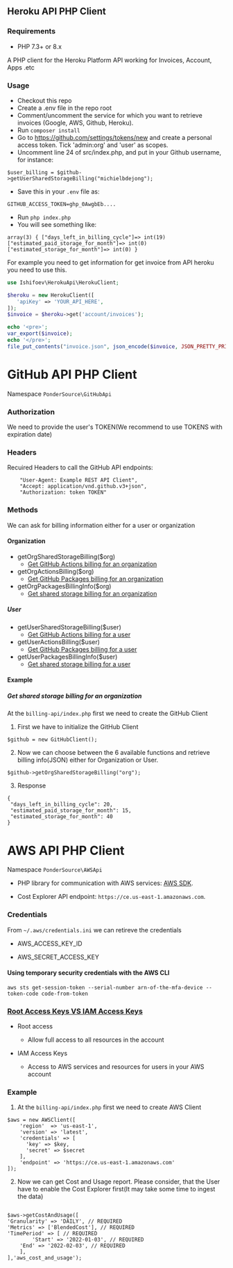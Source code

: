 ## Heroku API PHP Client

### Requirements
- PHP 7.3+ or 8.x

A PHP client for the Heroku Platform API working for Invoices, Account, Apps .etc

### Usage

* Checkout this repo
* Create a .env file in the repo root
* Comment/uncomment the service for which you want to retrieve invoices (Google, AWS, Github, Heroku).
* Run `composer install`
* Go to https://github.com/settings/tokens/new and create a personal access token. Tick 'admin:org' and 'user' as scopes.
* Uncomment line 24 of src/index.php, and put in your Github username, for instance:
```
$user_billing = $github->getUserSharedStorageBilling("michielbdejong");
```
* Save this in your `.env` file as:
```
GITHUB_ACCESS_TOKEN=ghp_0AwgbEb....
```
* Run `php index.php`
* You will see something like:
```
array(3) { ["days_left_in_billing_cycle"]=> int(19) ["estimated_paid_storage_for_month"]=> int(0) ["estimated_storage_for_month"]=> int(0) }
```

For example you need to get information for get invoice from API heroku you need to use this.

````php
use Ishifoev\HerokuApi\HerokuClient;

$heroku = new HerokuClient([
   'apiKey' => 'YOUR_API_HERE',
]);
$invoice = $heroku->get('account/invoices');

echo '<pre>';
var_export($invoice);
echo '</pre>';
file_put_contents("invoice.json", json_encode($invoice, JSON_PRETTY_PRINT));
````

# GitHub API PHP Client

Namespace  `PonderSource\GitHubApi`

### Authorization

We need to provide the user's TOKEN(We recommend to use TOKENS with expiration date)

### Headers

Recuired Headers to call the GitHub API endpoints:

```
    "User-Agent: Example REST API Client",
    "Accept: application/vnd.github.v3+json",
    "Authorization: token TOKEN"
```
### Methods

We can ask for billing information either for a user or organization

#### Organization

* getOrgSharedStorageBilling($org)
  - [Get GitHub Actions billing for an organization](https://docs.github.com/en/rest/reference/billing#get-github-actions-billing-for-an-organization)
* getOrgActionsBilling($org)
  - [Get GitHub Packages billing for an organization](https://docs.github.com/en/rest/reference/billing#get-github-packages-billing-for-an-organization)
* getOrgPackagesBillingInfo($org)
  - [Get shared storage billing for an organization](https://docs.github.com/en/rest/reference/billing#get-shared-storage-billing-for-an-organization)

##### User

* getUserSharedStorageBilling($user)
  - [Get GitHub Actions billing for a user](https://docs.github.com/en/rest/reference/billing#get-github-actions-billing-for-a-user)
* getUserActionsBilling($user)
  - [Get GitHub Packages billing for a user](https://docs.github.com/en/rest/reference/billing#get-github-packages-billing-for-a-user)
* getUserPackagesBillingInfo($user)
  - [Get shared storage billing for a user](https://docs.github.com/en/rest/reference/billing#get-shared-storage-billing-for-a-user)

#### Example

##### Get shared storage billing for an organization

At the `billing-api/index.php` first we need to create the GitHub Client

1) First we have to initialize the GitHub Client
```
$github = new GitHubClient();
```

2) Now we can choose between the 6 available functions and retrieve billing info(JSON) either for Organization or User.

```
$github->getOrgSharedStorageBilling("org");
```

3) Response

```
{
 "days_left_in_billing_cycle": 20,
 "estimated_paid_storage_for_month": 15,
 "estimated_storage_for_month": 40
}
```

# AWS API PHP Client

Namespace  `PonderSource\AWSApi`

* PHP library for communication with AWS services: [AWS SDK](https://aws.amazon.com/sdk-for-php/).

* Cost Explorer API endpoint: `https://ce.us-east-1.amazonaws.com`.

### Credentials

From `~/.aws/credentials.ini` we can retireve the credentials

* AWS_ACCESS_KEY_ID

* AWS_SECRET_ACCESS_KEY

#### Using temporary security credentials with the AWS CLI

 `aws sts get-session-token --serial-number arn-of-the-mfa-device --token-code code-from-token`

### [Root Access Keys VS IAM Access Keys](https://docs.aws.amazon.com/general/latest/gr/root-vs-iam.html)

 * Root access
   - Allow full access to all resources in the account

 * IAM Access Keys
   -  Access to AWS services and resources for users in your AWS account

### Example

1) At the `billing-api/index.php` first we need to create AWS Client

```
$aws = new AWSClient([
    'region'  => 'us-east-1',
    'version' => 'latest',
    'credentials' => [
      'key' => $key,
      'secret' => $secret
    ],
    'endpoint' => 'https://ce.us-east-1.amazonaws.com'
]);

```
2) Now we can get Cost and Usage report. Please consider, that the User have to enable the Cost Explorer first(It may take some time to ingest the data)

```

$aws->getCostAndUsage([
'Granularity' => 'DAILY', // REQUIRED
'Metrics' => ['BlendedCost'], // REQUIRED
'TimePeriod' => [ // REQUIRED
		'Start' => '2022-01-03', // REQUIRED
    'End' => '2022-02-03', // REQUIRED
	],
],'aws_cost_and_usage');
```

